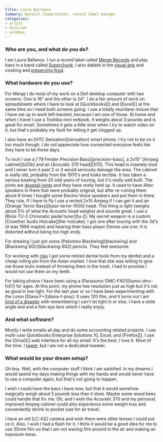 ```yaml
---
title: Laura Ballance
summary: Bassist (Superchunk), record label manager
categories:
- artist
- musician
- windows
---
```


### Who are you, and what do you do?

I am Laura Ballance. I run a record label called [Merge Records](http://www.mergerecords.com/ "Merge Record's website.") and play bass in a band called [Superchunk](http://www.superchunk.com/ "Superchunk's website."). I also dabble in the [visual arts](http://www.flickr.com/photos/ballance_suers/sets/72157630105375970/ "Photos of Laura's artwork on Flickr.") and cooking and [preserving food](http://www.flickr.com/photos/ballance_suers/5278490460/in/set-72157623186254097 "A photo of a ham.").

### What hardware do you use?

For Merge I do most of my work on a Dell desktop computer with two screens. One is 18" and the other is 24". I do a fair amount of work on spreadsheets where I have to look at [Quickbooks][] and [Excel][] at the same time so I need both screens going. I use a totally mundane mouse that I have set up to work left-handed, because I am one of those.
At home and when I travel I use a Toshiba mini netbook. It weighs about 3 pounds and is great for email. Sometimes it gets a little slow when I try to watch video on it, but that's probably my fault for letting it get clogged up.

I also have an [HTC Sensation][sensation] smart phone. I try not to be on it too much though. I do not appreciate how connected everyone feels like they have to be these days.

To rock I use a ['79 Fender Precision Bass][precision-bass], a 2x15" [Ampeg cabinet][b25b] and an [Acoustic 370 head][370]. This head is insanely loud and I never turn it past 2 or it would seriously damage the area. The cabinet is really old, probably from the 1970's and looks terrible. It has taken a serious beating from 20 odd years of touring, but it's really well built. The joints are [dovetail joints](http://en.wikipedia.org/wiki/Dovetail_joint "The Wikipedia entry for dovetail joints.") and they have really held up. It used to have Altec speakers in there that were probably original, but after re-coning them about 8 times I bought some Electro-Voice speakers and put them in there. They rule. If I have to fly I use a rented 2x15 Ampeg if I can get it and an [Orange Terror Bass][bass-terror-1000] head. This thing is light (weighs about 5% of what the Acoustic head weighs) and sounds great. I use a [Boss TU-2 Chromatic pedal tuner][tu-2]. My secret weapon is a custom [Crowther Audio Hotcake][the-hotcake]. I got one after touring with the 3d's (it was 1994 maybe) and hearing their bass player Denise use one. It is distorted without being too high endy.

For drawing I just got some [Palomino Blackwing][blackwing] and [Blackwing 602][blackwing-602] pencils. They feel awesome.

For working with [clay](http://www.flickr.com/photos/ballance_suers/7177283435/ "A photo of one of Laura's clay artworks.") I got some retired dental tools from my dentist and a cheap rolling pin from the Asian market. I love that she was willing to give me those tools instead of throwing them in the trash. I had to promise I would not use them on my teeth.

For taking photos I have been using a [Panasonic DMC-FX01][lumix-dmc-fx01] for ages. At this point, my phone has resolution just as high but it's not as good in low light. For the last year or so I have been experimenting with the Lomo [Diana F+][diana-f-plus]. It uses 120 film, and it turns out I am [kind of a disaster](http://www.flickr.com/photos/ballance_suers/6951191372/ "A film photo by Laura.") with remembering I can't let light in or else. I have a wide angle and and a fish-eye lens which I really enjoy.

### And what software?

Mostly I write emails all day and do some accounting related projects. I use multi-user Quickbooks Enterprise Solutions 10, Excel, and [Firefox][]. I use the [Gmail][] web interface for all my email. It's the best. I love it. Most of the time.
I [tweet](https://twitter.com/#!/scarpatty "Laura's Twitter account."), but I am not a dedicated tweeter. 

### What would be your dream setup?

Oh boy. Well, with the computer stuff I think I am satisfied. In my dreams I would spend my days making things with my hands and would never have to use a computer again, but that's not going to happen. 

I wish I could have the bass I have now, but that it would somehow magically weigh about 5 pounds less than it does. Maybe some wood bees could handle that for me. Oh, and I wish the Acoustic 370 and my personal, improved Ampeg cabinet could also experience some weight loss and conveniently shrink to pocket size for air travel.

I have an old [LC-A][] camera and wish there were other lenses I could put on it. Also, I wish I had a flash for it. I think it would be a good idea for me to use 35mm film so that I am not waving film around in the air and making an exposure mess.